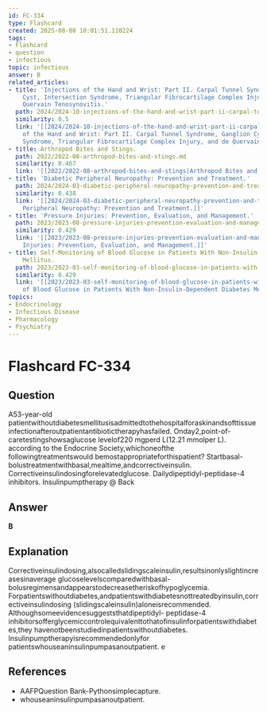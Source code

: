 ```yaml
---
id: FC-334
type: Flashcard
created: 2025-08-08 10:01:51.110224
tags:
- Flashcard
- question
- infectious
topic: infectious
answer: B
related_articles:
- title: 'Injections of the Hand and Wrist: Part II. Carpal Tunnel Syndrome, Ganglion
    Cyst, Intersection Syndrome, Triangular Fibrocartilage Complex Injury, and de
    Quervain Tenosynovitis.'
  path: 2024/2024-10-injections-of-the-hand-and-wrist-part-ii-carpal-tunnel-syndr.md
  similarity: 0.5
  link: '[[2024/2024-10-injections-of-the-hand-and-wrist-part-ii-carpal-tunnel-syndr|Injections
    of the Hand and Wrist: Part II. Carpal Tunnel Syndrome, Ganglion Cyst, Intersection
    Syndrome, Triangular Fibrocartilage Complex Injury, and de Quervain Tenosynovitis.]]'
- title: Arthropod Bites and Stings.
  path: 2022/2022-08-arthropod-bites-and-stings.md
  similarity: 0.467
  link: '[[2022/2022-08-arthropod-bites-and-stings|Arthropod Bites and Stings.]]'
- title: 'Diabetic Peripheral Neuropathy: Prevention and Treatment.'
  path: 2024/2024-03-diabetic-peripheral-neuropathy-prevention-and-treatment.md
  similarity: 0.438
  link: '[[2024/2024-03-diabetic-peripheral-neuropathy-prevention-and-treatment|Diabetic
    Peripheral Neuropathy: Prevention and Treatment.]]'
- title: 'Pressure Injuries: Prevention, Evaluation, and Management.'
  path: 2023/2023-08-pressure-injuries-prevention-evaluation-and-management.md
  similarity: 0.429
  link: '[[2023/2023-08-pressure-injuries-prevention-evaluation-and-management|Pressure
    Injuries: Prevention, Evaluation, and Management.]]'
- title: Self-Monitoring of Blood Glucose in Patients With Non-Insulin-Dependent Diabetes
    Mellitus.
  path: 2023/2023-03-self-monitoring-of-blood-glucose-in-patients-with-non-insuli.md
  similarity: 0.429
  link: '[[2023/2023-03-self-monitoring-of-blood-glucose-in-patients-with-non-insuli|Self-Monitoring
    of Blood Glucose in Patients With Non-Insulin-Dependent Diabetes Mellitus.]]'
topics:
- Endocrinology
- Infectious Disease
- Pharmacology
- Psychiatry
---
```


# Flashcard FC-334

## Question

A53-year-old patientwithoutdiabetesmellitusisadmittedtothehospitalforaskinandsofttissue infectionafteroutpatientantibiotictherapyhasfailed. Onday2,point-of-caretestingshowsaglucose levelof220 mgperd L(12.21 mmolper L). according to the Endocrine Society,whichoneofthe followingtreatmentswould bemostappropriateforthispatient? Startbasal-bolustreatmentwithbasal,mealtime,andcorrectiveinsulin. Correctiveinsulindosingforelevatedglucose. Dailydipeptidyl-peptidase-4 inhibitors. Insulinpumptherapy @ Back

## Answer

**B**

## Explanation

Correctiveinsulindosing,alsocalledslidingscaleinsulin,resultsinonlyslightincreasesinaverage glucoselevelscomparedwithbasal-bolusregimensandappearstodecreasetheriskofhypoglycemia. Forpatientswithoutdiabetes,andpatientswithdiabetesnottreatedbyinsulin,correctiveinsulindosing (slidingscaleinsulin)aloneisrecommended. Althoughsomeevidencesuggeststhatdipeptidyl- peptidase-4 inhibitorsofferglycemiccontrolequivalenttothatofinsulinforpatientswithdiabetes,they havenotbeenstudiedinpatientswithoutdiabetes. Insulinpumptherapyisrecommendedonlyfor patientswhouseaninsulinpumpasanoutpatient. e

## References

- AAFPQuestion Bank-Pythonsimplecapture.
- whouseaninsulinpumpasanoutpatient.

